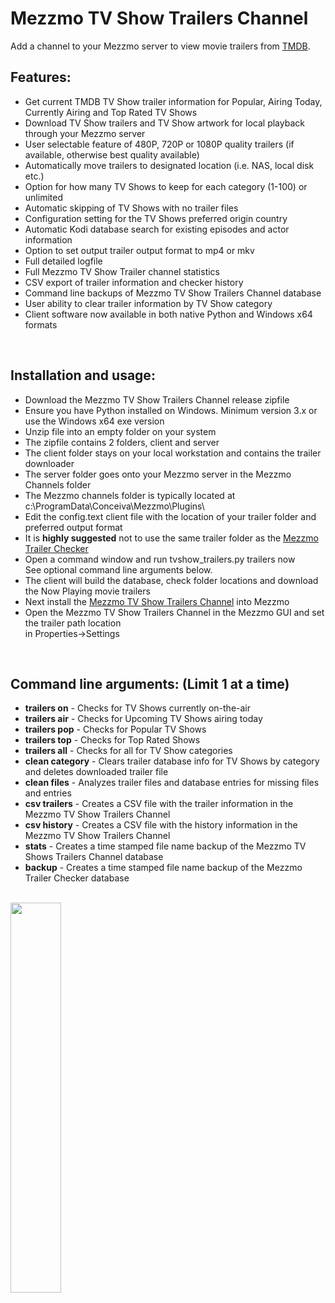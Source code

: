# Mezzmo TV Show Trailers Channel
Add a channel to your Mezzmo server to view movie trailers from <a href="https://www.themoviedb.org/">TMDB</a>.  


## Features:

- Get current TMDB TV Show trailer information for Popular, Airing Today, Currently Airing and Top Rated TV Shows
- Download TV Show trailers and TV Show artwork for local playback through your Mezzmo server
- User selectable feature of 480P, 720P or 1080P quality trailers (if available, otherwise best quality available)
- Automatically move trailers to designated location (i.e. NAS, local disk etc.)
- Option for how many TV Shows to keep for each category (1-100) or unlimited
- Automatic skipping of TV Shows with no trailer files
- Configuration setting for the TV Shows preferred origin country
- Automatic Kodi database search for existing episodes and actor information
- Option to set output trailer output format to mp4 or mkv 
- Full detailed logfile
- Full Mezzmo TV Show Trailer channel statistics
- CSV export of trailer information and checker history 
- Command line backups of Mezzmo TV Show Trailers Channel database
- User ability to clear trailer information by TV Show category
- Client software now available in both native Python and Windows x64 formats  
<br/>

## Installation and usage:

-  Download the Mezzmo TV Show Trailers Channel release zipfile
-  Ensure you have Python installed on Windows. Minimum version 3.x or use the Windows x64 exe version
-  Unzip file into an empty folder on your system
-  The zipfile contains 2 folders, client and server
-  The client folder stays on your local workstation and contains the trailer downloader
-  The server folder goes onto your Mezzmo server in the Mezzmo Channels folder
-  The Mezzmo channels folder is typically located at c:\ProgramData\Conceiva\Mezzmo\Plugins\   
-  Edit the config.text client file with the location of your trailer folder and preferred output format
-  It is <b>highly suggested</b> not to use the same trailer folder as the <a href="https://github.com/jbinkley60/MezzmoTrailerChecker/wiki">Mezzmo Trailer Checker</a>  
-  Open a command window and run tvshow_trailers.py trailers now<br/>
   See optional command line arguments below.
-  The client will build the database, check folder locations and download the Now Playing movie trailers
-  Next install the <a href="http://www.mezzmo.com/wiki/doku.php?id=adding_channels">Mezzmo TV Show Trailers Channel</a> into Mezzmo
-  Open the Mezzmo TV Show Trailers Channel in the Mezzmo GUI and set the trailer path location <br>
   in Properties->Settings       

<br>
   
## Command line arguments:  (Limit 1 at a time)

- <b>trailers on</b>	-  Checks for TV Shows currently on-the-air <br>
- <b>trailers air</b>   -  Checks for Upcoming TV Shows airing today <br>
- <b>trailers pop</b>   -  Checks for Popular TV Shows <br>
- <b>trailers top</b>   -  Checks for Top Rated Shows <br>
- <b>trailers all</b>   -  Checks for all for TV Show categories <br>
- <b>clean category</b> -  Clears trailer database info for TV Shows by category and deletes downloaded trailer file <br>
- <b>clean files</b>    -  Analyzes trailer files and database entries for missing files and entries <br>  
- <b>csv trailers</b>   -  Creates a CSV file with the trailer information in the Mezzmo TV Show Trailers Channel<br> 
- <b>csv history</b>    -  Creates a CSV file with the history information in the Mezzmo TV Show Trailers Channel<br>
- <b>stats</b>          -  Creates a time stamped file name backup of the Mezzmo TV Shows Trailers Channel database <br>
- <b>backup</b>         -  Creates a time stamped file name backup of the Mezzmo Trailer Checker database <br> 
          
          

           
<br/><img src="https://github.com/Conceiva/MovieTrailer/assets/63779136/1f65376d-2a70-4337-a0c7-a4899164b0a8" width="40%" height="40%">

